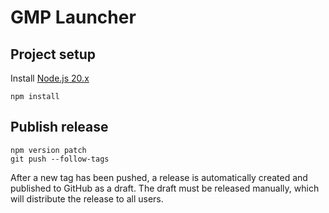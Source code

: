 # GMP Launcher

## Project setup
Install [Node.js 20.x](https://nodejs.org/en)
```shell
npm install
```

## Publish release
```shell
npm version patch
git push --follow-tags
```
After a new tag has been pushed, a release is automatically created and published to GitHub as a draft. The draft must be released manually, which will distribute the release to all users.